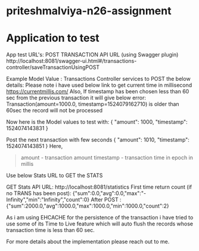# priteshmalviya-n26-assignment
Application to test 
===================
App test URL's:
POST TRANSACTION API URL (using Swagger plugin)
http://localhost:8081/swagger-ui.html#/transactions-controller/saveTransactionUsingPOST

Example Model Value : Transactions Controller services to POST the below details:
Please note i have used below link to get current time in millisecond
https://currentmillis.com/
Also, If timestamp has been chosen less than 60 sec from the previous transaction it will give below error:
Transaction(amount=1000.0, timestamp=1524079162710) is older than 60sec the record will not be processed

Now here is the Model values to test with:
{
  "amount": 1000,
  "timestamp": 1524074143831
}

Post the next transaction with few seconds
{
  "amount": 1010,
  "timestamp": 1524074143851
}
Here,
> amount - transaction amount
> timestamp - transaction time in epoch in millis

Use below Stats URL to GET the STATS

GET Stats API URL:
http://localhost:8081/statistics
First time return count (if no TRANS has been post):
{"sum":0.0,"avg":0.0,"max":"-Infinity","min":"Infinity","count":0}
After POST :
{"sum":2000.0,"avg":1000.0,"max":1000.0,"min":1000.0,"count":2}

As i am using EHCACHE for the persistence of the transaction i have tried to
use some of its Time to Live feature which will auto flush the records whose transaction time is less than 60 sec.

For more details about the implementation please reach out to me.
